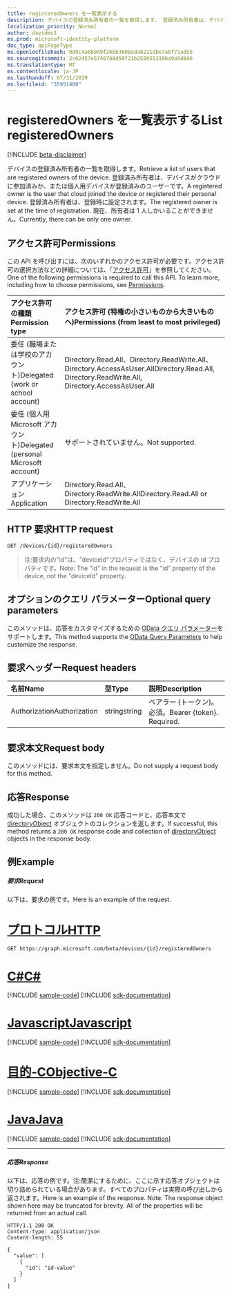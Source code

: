 ```yaml
---
title: registeredOwners を一覧表示する
description: デバイスの登録済み所有者の一覧を取得します。 登録済み所有者は、デバイスがクラウドに参加済みか、または個人用デバイスが登録済みのユーザーです。 登録済み所有者は、登録時に設定されます。 現在、所有者は 1 人しかいることができません。
localization_priority: Normal
author: davidmu1
ms.prod: microsoft-identity-platform
doc_type: apiPageType
ms.openlocfilehash: 0d9c4a6b9d9f26bb3608ada0211dbe7abf71ad55
ms.sourcegitcommit: 2c62457e57467b8d50f21b255b553106a9a5d8d6
ms.translationtype: MT
ms.contentlocale: ja-JP
ms.lasthandoff: 07/31/2019
ms.locfileid: "35951408"
---
```

# <a name="list-registeredowners"></a><span data-ttu-id="27bf7-106">registeredOwners を一覧表示する</span><span class="sxs-lookup"><span data-stu-id="27bf7-106">List registeredOwners</span></span>

[!INCLUDE [beta-disclaimer](../../includes/beta-disclaimer.md)]

<span data-ttu-id="27bf7-107">デバイスの登録済み所有者の一覧を取得します。</span><span class="sxs-lookup"><span data-stu-id="27bf7-107">Retrieve a list of users that are registered owners of the device.</span></span> <span data-ttu-id="27bf7-108">登録済み所有者は、デバイスがクラウドに参加済みか、または個人用デバイスが登録済みのユーザーです。</span><span class="sxs-lookup"><span data-stu-id="27bf7-108">A registered owner is the user that cloud joined the device or registered their personal device.</span></span> <span data-ttu-id="27bf7-109">登録済み所有者は、登録時に設定されます。</span><span class="sxs-lookup"><span data-stu-id="27bf7-109">The registered owner is set at the time of registration.</span></span> <span data-ttu-id="27bf7-110">現在、所有者は 1 人しかいることができません。</span><span class="sxs-lookup"><span data-stu-id="27bf7-110">Currently, there can be only one owner.</span></span>

## <a name="permissions"></a><span data-ttu-id="27bf7-111">アクセス許可</span><span class="sxs-lookup"><span data-stu-id="27bf7-111">Permissions</span></span>

<span data-ttu-id="27bf7-p103">この API を呼び出すには、次のいずれかのアクセス許可が必要です。アクセス許可の選択方法などの詳細については、「[アクセス許可](/graph/permissions-reference)」を参照してください。</span><span class="sxs-lookup"><span data-stu-id="27bf7-p103">One of the following permissions is required to call this API. To learn more, including how to choose permissions, see [Permissions](/graph/permissions-reference).</span></span>

|<span data-ttu-id="27bf7-114">アクセス許可の種類</span><span class="sxs-lookup"><span data-stu-id="27bf7-114">Permission type</span></span>      | <span data-ttu-id="27bf7-115">アクセス許可 (特権の小さいものから大きいものへ)</span><span class="sxs-lookup"><span data-stu-id="27bf7-115">Permissions (from least to most privileged)</span></span>              |
|:--------------------|:---------------------------------------------------------|
|<span data-ttu-id="27bf7-116">委任 (職場または学校のアカウント)</span><span class="sxs-lookup"><span data-stu-id="27bf7-116">Delegated (work or school account)</span></span> | <span data-ttu-id="27bf7-117">Directory.Read.All、Directory.ReadWrite.All、Directory.AccessAsUser.All</span><span class="sxs-lookup"><span data-stu-id="27bf7-117">Directory.Read.All, Directory.ReadWrite.All, Directory.AccessAsUser.All</span></span>    |
|<span data-ttu-id="27bf7-118">委任 (個人用 Microsoft アカウント)</span><span class="sxs-lookup"><span data-stu-id="27bf7-118">Delegated (personal Microsoft account)</span></span> | <span data-ttu-id="27bf7-119">サポートされていません。</span><span class="sxs-lookup"><span data-stu-id="27bf7-119">Not supported.</span></span>    |
|<span data-ttu-id="27bf7-120">アプリケーション</span><span class="sxs-lookup"><span data-stu-id="27bf7-120">Application</span></span> | <span data-ttu-id="27bf7-121">Directory.Read.All、Directory.ReadWrite.All</span><span class="sxs-lookup"><span data-stu-id="27bf7-121">Directory.Read.All or Directory.ReadWrite.All</span></span> |

## <a name="http-request"></a><span data-ttu-id="27bf7-122">HTTP 要求</span><span class="sxs-lookup"><span data-stu-id="27bf7-122">HTTP request</span></span>
<!-- { "blockType": "ignored" } -->
```http
GET /devices/{id}/registeredOwners
```

> <span data-ttu-id="27bf7-123">注:要求内の"id"は、"deviceId"プロパティではなく、デバイスの id プロパティです。</span><span class="sxs-lookup"><span data-stu-id="27bf7-123">Note: The "id" in the request is the "id" property of the device, not the "deviceId" property.</span></span>

## <a name="optional-query-parameters"></a><span data-ttu-id="27bf7-124">オプションのクエリ パラメーター</span><span class="sxs-lookup"><span data-stu-id="27bf7-124">Optional query parameters</span></span>
<span data-ttu-id="27bf7-125">このメソッドは、応答をカスタマイズするための [OData クエリ パラメーター](https://developer.microsoft.com/graph/docs/concepts/query_parameters)をサポートします。</span><span class="sxs-lookup"><span data-stu-id="27bf7-125">This method supports the [OData Query Parameters](https://developer.microsoft.com/graph/docs/concepts/query_parameters) to help customize the response.</span></span>
## <a name="request-headers"></a><span data-ttu-id="27bf7-126">要求ヘッダー</span><span class="sxs-lookup"><span data-stu-id="27bf7-126">Request headers</span></span>
| <span data-ttu-id="27bf7-127">名前</span><span class="sxs-lookup"><span data-stu-id="27bf7-127">Name</span></span>       | <span data-ttu-id="27bf7-128">型</span><span class="sxs-lookup"><span data-stu-id="27bf7-128">Type</span></span> | <span data-ttu-id="27bf7-129">説明</span><span class="sxs-lookup"><span data-stu-id="27bf7-129">Description</span></span>|
|:-----------|:------|:----------|
| <span data-ttu-id="27bf7-130">Authorization</span><span class="sxs-lookup"><span data-stu-id="27bf7-130">Authorization</span></span>  | <span data-ttu-id="27bf7-131">string</span><span class="sxs-lookup"><span data-stu-id="27bf7-131">string</span></span>  | <span data-ttu-id="27bf7-p104">ベアラー {トークン}。必須。</span><span class="sxs-lookup"><span data-stu-id="27bf7-p104">Bearer {token}. Required.</span></span> |

## <a name="request-body"></a><span data-ttu-id="27bf7-134">要求本文</span><span class="sxs-lookup"><span data-stu-id="27bf7-134">Request body</span></span>
<span data-ttu-id="27bf7-135">このメソッドには、要求本文を指定しません。</span><span class="sxs-lookup"><span data-stu-id="27bf7-135">Do not supply a request body for this method.</span></span>

## <a name="response"></a><span data-ttu-id="27bf7-136">応答</span><span class="sxs-lookup"><span data-stu-id="27bf7-136">Response</span></span>

<span data-ttu-id="27bf7-137">成功した場合、このメソッドは `200 OK` 応答コードと、応答本文で [directoryObject](../resources/directoryobject.md) オブジェクトのコレクションを返します。</span><span class="sxs-lookup"><span data-stu-id="27bf7-137">If successful, this method returns a `200 OK` response code and collection of [directoryObject](../resources/directoryobject.md) objects in the response body.</span></span>
## <a name="example"></a><span data-ttu-id="27bf7-138">例</span><span class="sxs-lookup"><span data-stu-id="27bf7-138">Example</span></span>
##### <a name="request"></a><span data-ttu-id="27bf7-139">要求</span><span class="sxs-lookup"><span data-stu-id="27bf7-139">Request</span></span>
<span data-ttu-id="27bf7-140">以下は、要求の例です。</span><span class="sxs-lookup"><span data-stu-id="27bf7-140">Here is an example of the request.</span></span>

# <a name="httptabhttp"></a>[<span data-ttu-id="27bf7-141">プロトコル</span><span class="sxs-lookup"><span data-stu-id="27bf7-141">HTTP</span></span>](#tab/http)
<!-- {
  "blockType": "request",
  "name": "get_registeredowners"
}-->
```http
GET https://graph.microsoft.com/beta/devices/{id}/registeredOwners
```
# <a name="ctabcsharp"></a>[<span data-ttu-id="27bf7-142">C#</span><span class="sxs-lookup"><span data-stu-id="27bf7-142">C#</span></span>](#tab/csharp)
[!INCLUDE [sample-code](../includes/snippets/csharp/get-registeredowners-csharp-snippets.md)]
[!INCLUDE [sdk-documentation](../includes/snippets/snippets-sdk-documentation-link.md)]

# <a name="javascripttabjavascript"></a>[<span data-ttu-id="27bf7-143">Javascript</span><span class="sxs-lookup"><span data-stu-id="27bf7-143">Javascript</span></span>](#tab/javascript)
[!INCLUDE [sample-code](../includes/snippets/javascript/get-registeredowners-javascript-snippets.md)]
[!INCLUDE [sdk-documentation](../includes/snippets/snippets-sdk-documentation-link.md)]

# <a name="objective-ctabobjc"></a>[<span data-ttu-id="27bf7-144">目的-C</span><span class="sxs-lookup"><span data-stu-id="27bf7-144">Objective-C</span></span>](#tab/objc)
[!INCLUDE [sample-code](../includes/snippets/objc/get-registeredowners-objc-snippets.md)]
[!INCLUDE [sdk-documentation](../includes/snippets/snippets-sdk-documentation-link.md)]

# <a name="javatabjava"></a>[<span data-ttu-id="27bf7-145">Java</span><span class="sxs-lookup"><span data-stu-id="27bf7-145">Java</span></span>](#tab/java)
[!INCLUDE [sample-code](../includes/snippets/java/get-registeredowners-java-snippets.md)]
[!INCLUDE [sdk-documentation](../includes/snippets/snippets-sdk-documentation-link.md)]

---

##### <a name="response"></a><span data-ttu-id="27bf7-146">応答</span><span class="sxs-lookup"><span data-stu-id="27bf7-146">Response</span></span>
<span data-ttu-id="27bf7-p105">以下は、応答の例です。注:簡潔にするために、ここに示す応答オブジェクトは切り詰められている場合があります。すべてのプロパティは実際の呼び出しから返されます。</span><span class="sxs-lookup"><span data-stu-id="27bf7-p105">Here is an example of the response. Note: The response object shown here may be truncated for brevity. All of the properties will be returned from an actual call.</span></span>
<!-- {
  "blockType": "response",
  "truncated": true,
  "@odata.type": "microsoft.graph.directoryObject",
  "isCollection": true
} -->
```http
HTTP/1.1 200 OK
Content-type: application/json
Content-length: 55

{
  "value": [
    {
      "id": "id-value"
    }
  ]
}
```

<!-- uuid: 8fcb5dbc-d5aa-4681-8e31-b001d5168d79
2015-10-25 14:57:30 UTC -->
<!--
{
  "type": "#page.annotation",
  "description": "List registeredOwners",
  "keywords": "",
  "section": "documentation",
  "tocPath": "",
  "suppressions": [
  ]
}
-->
